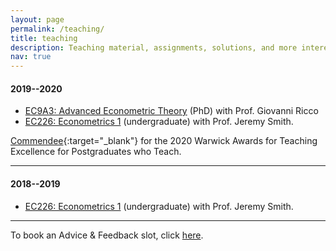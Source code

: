 ```yaml
---
layout: page
permalink: /teaching/
title: teaching
description: Teaching material, assignments, solutions, and more interesting stuff.
nav: true
---
```


#### 2019--2020
<ul>
    <li><a href="https://warwick.ac.uk/fac/soc/economics/current/modules/ec9a3/" target="blank">EC9A3: Advanced Econometric Theory</a> (PhD) with Prof. Giovanni Ricco</li>
    <li><a href="https://warwick.ac.uk/fac/soc/economics/current/modules/ec226/" target="blank">EC226: Econometrics 1</a> (undergraduate) with Prof. Jeremy Smith.</li>
</ul>

[Commendee](https://warwick.ac.uk/fac/cross_fac/academic-development/wate/wate1920){:target="\_blank"} for the 2020 Warwick Awards for Teaching Excellence for Postgraduates who Teach.

<hr>

#### 2018--2019
<ul>
    <li><a href="https://warwick.ac.uk/fac/soc/economics/current/modules/ec226/" target="blank">EC226: Econometrics 1</a> (undergraduate) with Prof. Jeremy Smith.</li>
</ul>

***

<div class="publications">
To book an Advice & Feedback slot, click <a href="https://rdegasperi.youcanbook.me" target="_blank">here</a>.
</div>
